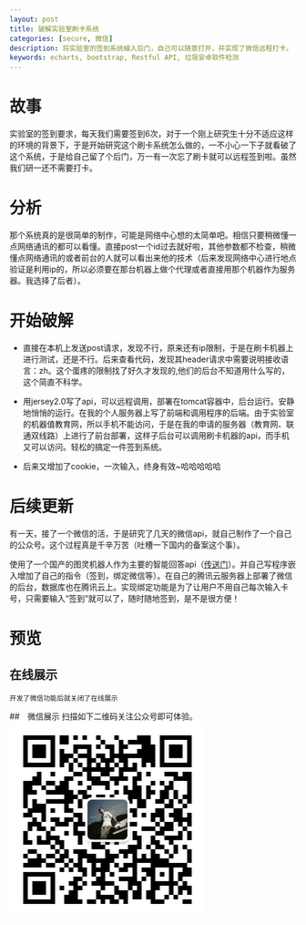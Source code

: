 ```yaml
---
layout: post
title: 破解实验室刷卡系统
categories: [secure, 微信]
description: 将实验室的签到系统植入后门，自己可以随意打开，并实现了微信远程打卡。
keywords: echarts, bootstrap, Restful API, 垃圾安卓软件检测
---
```


# 故事

实验室的签到要求，每天我们需要签到6次，对于一个刚上研究生十分不适应这样的环境的背景下，于是开始研究这个刷卡系统怎么做的，一不小心一下子就看破了这个系统，于是给自己留了个后门，万一有一次忘了刷卡就可以远程签到啦。虽然我们研一还不需要打卡。

# 分析

那个系统真的是很简单的制作，可能是网络中心想的太简单吧。相信只要稍微懂一点网络通讯的都可以看懂。直接post一个id过去就好啦，其他参数都不检查，稍微懂点网络通讯的或者前台的人就可以看出来他的技术（后来发现网络中心进行地点验证是利用ip的，所以必须要在那台机器上做个代理或者直接用那个机器作为服务器。我选择了后者）。

# 开始破解

- 直接在本机上发送post请求，发现不行，原来还有ip限制，于是在刷卡机器上进行测试，还是不行。后来查看代码，发现其header请求中需要说明接收语言：zh。这个蛋疼的限制找了好久才发现的,他们的后台不知道用什么写的，这个简直不科学。

- 用jersey2.0写了api，可以远程调用，部署在tomcat容器中，后台运行。安静地悄悄的运行。在我的个人服务器上写了前端和调用程序的后端。由于实验室的机器值教育网，所以手机不能访问，于是在我的申请的服务器（教育网、联通双线路）上进行了前台部署，这样子后台可以调用刷卡机器的api，而手机又可以访问。轻松的搞定一件签到系统。

- 后来又增加了cookie，一次输入，终身有效~哈哈哈哈哈

# 后续更新

有一天，接了一个微信的活，于是研究了几天的微信api，就自己制作了一个自己的公众号。这个过程真是千辛万苦（吐槽一下国内的备案这个事）。

使用了一个国产的图灵机器人作为主要的智能回答api（[传送门](http://www.tuling123.com/)）。并自己写程序嵌入增加了自己的指令（签到，绑定微信等）。在自己的腾讯云服务器上部署了微信的后台，数据库也在腾讯云上。实现绑定功能是为了让用户不用自己每次输入卡号，只需要输入“签到”就可以了，随时随地签到，是不是很方便！

# 预览

## 在线展示
    开发了微信功能后就关闭了在线展示
##　微信展示
    扫描如下二维码关注公众号即可体验。
    ![我的微信公众号](/images/blog/微信个人公众号.jpg)
